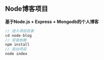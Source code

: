 ## Node博客项目 ##
**基于Node.js + Express + Mongodb的个人博客**
```javascript
// 进入项目目录
cd node-blog
// 安装依赖
npm install
// 启动项目
node index
```
